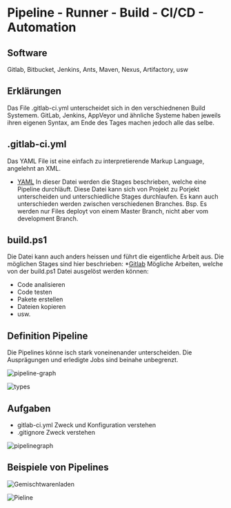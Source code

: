 # Pipeline - Runner - Build - CI/CD - Automation

## Software
Gitlab, Bitbucket, Jenkins, Ants, Maven, Nexus, Artifactory, usw 

## Erklärungen
Das File .gitlab-ci.yml unterscheidet sich in den verschiednenen Build Systemem.
GitLab, Jenkins, AppVeyor und ähnliche Systeme haben jeweils ihren eigenen Syntax, am Ende des Tages machen jedoch alle das selbe.

## .gitlab-ci.yml
Das YAML File ist eine einfach zu interpretierende Markup Language, angelehnt an XML. 
* [YAML](https://de.wikipedia.org/wiki/YAML)
In dieser Datei werden die Stages beschrieben, welche eine Pipeline durchläuft.
Diese Datei kann sich von Projekt zu Porjekt unterscheiden und unterschiedliche Stages durchlaufen.
Es kann auch unterschieden werden zwischen verschiedenen Branches. 
Bsp. Es werden nur Files deployt von einem Master Branch, nicht aber vom development Branch.

## build.ps1
Die Datei kann auch anders heissen und führt die eigentliche Arbeit aus.
Die möglichen Stages sind hier beschrieben:
*[Gitlab](https://docs.gitlab.com/ee/ci/)
Mögliche Arbeiten, welche von der build.ps1 Datei ausgelöst werden können:
- Code analisieren
- Code testen
- Pakete erstellen
- Dateien kopieren
- usw.

## Definition Pipeline
Die Pipelines könne isch stark voneinenander unterscheiden.
Die Ausprägungen und erledigte Jobs sind beinahe unbegrenzt. 

![pipeline-graph](https://docs.gitlab.com/ce/ci/img/pipelines.png)

![types](https://docs.gitlab.com/ce/ci/img/types-of-pipelines.svg)

## Aufgaben 
- gitlab-ci.yml Zweck und Konfiguration verstehen
- .gitignore Zweck verstehen

![pipelinegraph](.\09_Pictures\cicd_pipeline_infograph)


## Beispiele von Pipelines

![Gemischtwarenladen](http://www.bogotobogo.com/DevOps/images/DevOps/PipeLIne/CloudBeesBlog.png)

![Pieline](https://image.slidesharecdn.com/presentationvincentintegrationcontinue-170217204017/95/gitlab-ci-integration-et-dploiement-continue-7-638.jpg?cb=1487364120)